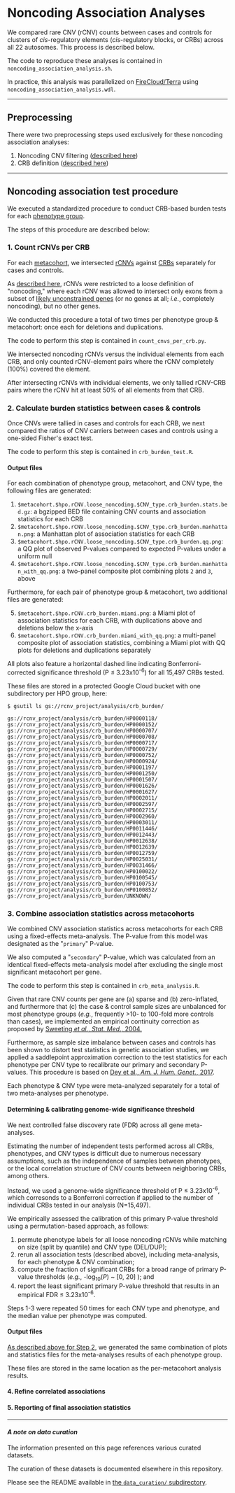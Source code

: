 # Noncoding Association Analyses  

We compared rare CNV (rCNV) counts between cases and controls for clusters of _cis_-regulatory elements (_cis_-regulatory blocks, or CRBs) across all 22 autosomes. This process is described below.  

The code to reproduce these analyses is contained in `noncoding_association_analysis.sh`.  

In practice, this analysis was parallelized on [FireCloud/Terra](https://terra.bio) using `noncoding_association_analysis.wdl`.  

---  

## Preprocessing  

There were two preprocessing steps used exclusively for these noncoding association analyses:

1. Noncoding CNV filtering ([described here](https://github.com/talkowski-lab/rCNV2/tree/master/data_curation/CNV#noncoding-subsets))  
2. CRB definition ([described here](https://github.com/talkowski-lab/rCNV2/tree/master/data_curation/genome_annotations))  

---  

## Noncoding association test procedure  

We executed a standardized procedure to conduct CRB-based burden tests for each [phenotype group](https://github.com/talkowski-lab/rCNV2/tree/master/data_curation/phenotype/).  

The steps of this procedure are described below:  

### 1. Count rCNVs per CRB  

For each [metacohort](https://github.com/talkowski-lab/rCNV2/tree/master/data_curation/phenotype/), we intersected [rCNVs](https://github.com/talkowski-lab/rCNV2/tree/master/data_curation/CNV#curation-steps-rare-cnvs) against [CRBs](https://github.com/talkowski-lab/rCNV2/tree/master/data_curation/genome_annotations) separately for cases and controls.  

As [described here](https://github.com/talkowski-lab/rCNV2/tree/master/data_curation/CNV#noncoding-subsets), rCNVs were restricted to a loose definition of "noncoding," where each rCNV was allowed to intersect only exons from a subset of [likely unconstrained genes](https://github.com/talkowski-lab/rCNV2/tree/master/data_curation/gene#gene-set-definitions) (or no genes at all; _i.e._, completely noncoding), but no other genes.  

We conducted this procedure a total of two times per phenotype group & metacohort: once each for deletions and duplications.  

The code to perform this step is contained in `count_cnvs_per_crb.py`.  

We intersected noncoding rCNVs versus the individual elements from each CRB, and only counted rCNV-element pairs where the rCNV completely (100%) covered the element.  

After intersecting rCNVs with individual elements, we only tallied rCNV-CRB pairs where the rCNV hit at least 50% of all elements from that CRB.  

### 2. Calculate burden statistics between cases & controls  

Once CNVs were tallied in cases and controls for each CRB, we next compared the ratios of CNV carriers between cases and controls using a one-sided Fisher's exact test.  

The code to perform this step is contained in `crb_burden_test.R`.  

#### Output files  

For each combination of phenotype group, metacohort, and CNV type, the following files are generated:  

1. `$metacohort.$hpo.rCNV.loose_noncoding.$CNV_type.crb_burden.stats.bed.gz`: a bgzipped BED file containing CNV counts and association statistics for each CRB  
2. `$metacohort.$hpo.rCNV.loose_noncoding.$CNV_type.crb_burden.manhattan.png`: a Manhattan plot of association statistics for each CRB
3. `$metacohort.$hpo.rCNV.loose_noncoding.$CNV_type.crb_burden.qq.png`: a QQ plot of observed P-values compared to expected P-values under a uniform null  
4. `$metacohort.$hpo.rCNV.loose_noncoding.$CNV_type.crb_burden.manhattan_with_qq.png`: a two-panel composite plot combining plots `2` and `3`, above  

Furthermore, for each pair of phenotype group & metacohort, two additional files are generated:  

5. `$metacohort.$hpo.rCNV.crb_burden.miami.png`: a Miami plot of association statistics for each CRB, with duplications above and deletions below the x-axis  
6. `$metacohort.$hpo.rCNV.crb_burden.miami_with_qq.png`: a multi-panel composite plot of association statistics, combining a Miami plot with QQ plots for deletions and duplications separately  

All plots also feature a horizontal dashed line indicating Bonferroni-corrected significance threshold (P ≤ 3.23x10<sup>-6</sup>) for all 15,497 CRBs tested.  

These files are stored in a protected Google Cloud bucket with one subdirectory per HPO group, here:  
```
$ gsutil ls gs://rcnv_project/analysis/crb_burden/

gs://rcnv_project/analysis/crb_burden/HP0000118/
gs://rcnv_project/analysis/crb_burden/HP0000152/
gs://rcnv_project/analysis/crb_burden/HP0000707/
gs://rcnv_project/analysis/crb_burden/HP0000708/
gs://rcnv_project/analysis/crb_burden/HP0000717/
gs://rcnv_project/analysis/crb_burden/HP0000729/
gs://rcnv_project/analysis/crb_burden/HP0000752/
gs://rcnv_project/analysis/crb_burden/HP0000924/
gs://rcnv_project/analysis/crb_burden/HP0001197/
gs://rcnv_project/analysis/crb_burden/HP0001250/
gs://rcnv_project/analysis/crb_burden/HP0001507/
gs://rcnv_project/analysis/crb_burden/HP0001626/
gs://rcnv_project/analysis/crb_burden/HP0001627/
gs://rcnv_project/analysis/crb_burden/HP0002011/
gs://rcnv_project/analysis/crb_burden/HP0002597/
gs://rcnv_project/analysis/crb_burden/HP0002715/
gs://rcnv_project/analysis/crb_burden/HP0002960/
gs://rcnv_project/analysis/crb_burden/HP0003011/
gs://rcnv_project/analysis/crb_burden/HP0011446/
gs://rcnv_project/analysis/crb_burden/HP0012443/
gs://rcnv_project/analysis/crb_burden/HP0012638/
gs://rcnv_project/analysis/crb_burden/HP0012639/
gs://rcnv_project/analysis/crb_burden/HP0012759/
gs://rcnv_project/analysis/crb_burden/HP0025031/
gs://rcnv_project/analysis/crb_burden/HP0031466/
gs://rcnv_project/analysis/crb_burden/HP0100022/
gs://rcnv_project/analysis/crb_burden/HP0100545/
gs://rcnv_project/analysis/crb_burden/HP0100753/
gs://rcnv_project/analysis/crb_burden/HP0100852/
gs://rcnv_project/analysis/crb_burden/UNKNOWN/
```

### 3. Combine association statistics across metacohorts  

We combined CNV association statistics across metacohorts for each CRB using a fixed-effects meta-analysis. The P-value from this model was designated as the "`primary`" P-value.  

We also computed a "`secondary`" P-value, which was calculated from an identical fixed-effects meta-analysis model after excluding the single most significant metacohort per gene.  

The code to perform this step is contained in `crb_meta_analysis.R`.  

Given that rare CNV counts per gene are (a) sparse and (b) zero-inflated, and furthermore that (c) the case & control sample sizes are unbalanced for most phenotype groups (_e.g._, frequently >10- to 100-fold more controls than cases), we implemented an empirical continuity correction as proposed by [Sweeting _et al._, _Stat. Med._, 2004.](https://onlinelibrary.wiley.com/doi/10.1002/sim.1761)  

Furthermore, as sample size imbalance between cases and controls has been shown to distort test statistics in genetic association studies, we applied a saddlepoint approximation correction to the test statistics for each phenotype per CNV type to recalibrate our primary and secondary P-values. This procedure is based on [Dey et al., _Am. J. Hum. Genet._, 2017](https://www.ncbi.nlm.nih.gov/pmc/articles/PMC5501775/).  

Each phenotype & CNV type were meta-analyzed separately for a total of two meta-analyses per phenotype.  

#### Determining & calibrating genome-wide significance threshold  

We next controlled false discovery rate (FDR) across all gene meta-analyses.  

Estimating the number of independent tests performed across all CRBs, phenotypes, and CNV types is difficult due to numerous necessary assumptions, such as the independence of samples between phenotypes, or the local correlation structure of CNV counts between neighboring CRBs, among others.    

Instead, we used a genome-wide significance threshold of P ≤ 3.23x10<sup>-6</sup>, which corresonds to a Bonferroni correction if applied to the number of individual CRBs tested in our analysis (N=15,497).  

We empirically assessed the calibration of this primary P-value threshold using a permutation-based approach, as follows:  

1. permute phenotype labels for all loose noncoding rCNVs while matching on size (split by quantile) and CNV type (DEL/DUP);  
2. rerun all association tests (described above), including meta-analysis, for each phenotype & CNV combination;   
3. compute the fraction of significant CRBs for a broad range of primary P-value thresholds (_e.g._, -log<sub>10</sub>(_P_) ~ [0, 20] ); and
4. report the least significant primary P-value threshold that results in an empirical FDR ≤ 3.23x10<sup>-6</sup>.  

Steps 1-3 were repeated 50 times for each CNV type and phenotype, and the median value per phenotype was computed.

#### Output files  

[As described above for Step 2](https://github.com/talkowski-lab/rCNV2/tree/master/analysis/noncoding#output-files), we generated the same combination of plots and statistics files for the meta-analyses results of each phenotype group.  

These files are stored in the same location as the per-metacohort analysis results.  

#### 4. Refine correlated associations  

#### 5. Reporting of final association statistics  

---  

#### _A note on data curation_  

The information presented on this page references various curated datasets.  

The curation of these datasets is documented elsewhere in this repository.  

Please see the README available in [the `data_curation/` subdirectory](https://github.com/talkowski-lab/rCNV2/tree/master/data_curation/).  
